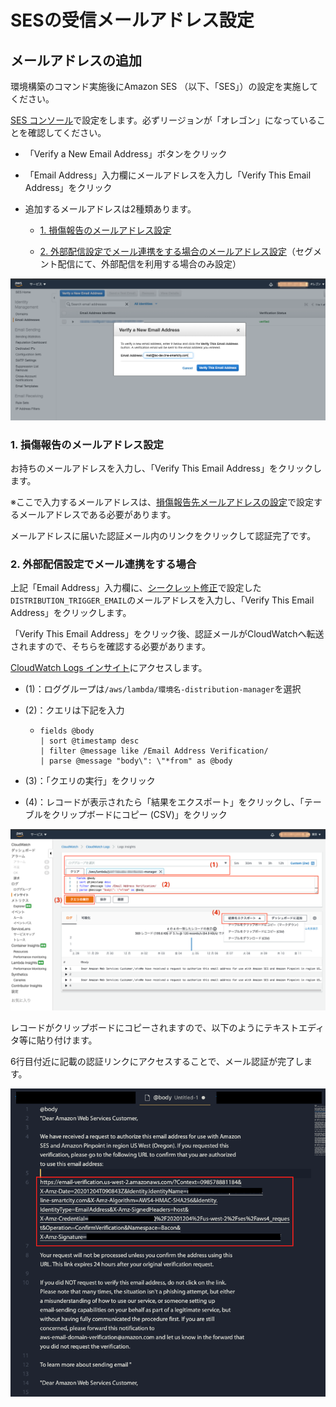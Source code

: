 # SESの受信メールアドレス設定

## メールアドレスの追加

環境構築のコマンド実施後にAmazon SES （以下、「SES」）の設定を実施してください。

[SES コンソール](https://us-west-2.console.aws.amazon.com/ses/home?region=us-west-2#verified-senders-email:)で設定をします。必ずリージョンが「オレゴン」になっていることを確認してください。

* 「Verify a New Email Address」ボタンをクリック

* 「Email Address」入力欄にメールアドレスを入力し「Verify This Email Address」をクリック

* 追加するメールアドレスは2種類あります。

  * [1. 損傷報告のメールアドレス設定](#1-損傷報告のメールアドレス設定)

  * [2. 外部配信設定でメール連携をする場合のメールアドレス設定](#2-外部配信設定でメール連携をする場合)（セグメント配信にて、外部配信を利用する場合のみ設定）

![SES メールアドレスアイデンティティ](./images/ses-email-identity.png)

### 1. 損傷報告のメールアドレス設定

お持ちのメールアドレスを入力し、「Verify This Email Address」をクリックします。

※ここで入力するメールアドレスは、[損傷報告先メールアドレスの設定](./FOR_DEVELOPERS.md#4-損傷報告先メールアドレスの設定)で設定するメールアドレスである必要があります。

メールアドレスに届いた認証メール内のリンクをクリックして認証完了です。

### 2. 外部配信設定でメール連携をする場合

上記「Email Address」入力欄に、[シークレット修正](./FOR_DEVELOPERS.md#2-設定情報の反映)で設定した`DISTRIBUTION_TRIGGER_EMAIL`のメールアドレスを入力し、「Verify This Email Address」をクリックします。

「Verify This Email Address」をクリック後、認証メールがCloudWatchへ転送されますので、そちらを確認する必要があります。

[CloudWatch Logs インサイト](https://ap-northeast-1.console.aws.amazon.com/cloudwatch/home?region=ap-northeast-1#logsV2:logs-insights)にアクセスします。

* (1)：ロググループは`/aws/lambda/環境名-distribution-manager`を選択

* (2)：クエリは下記を入力

  * ```
    fields @body
    | sort @timestamp desc
    | filter @message like /Email Address Verification/
    | parse @message "body\": \"*from" as @body
    ```

* (3)：「クエリの実行」をクリック

* (4)：レコードが表示されたら「結果をエクスポート」をクリックし、「テーブルをクリップボードにコピー (CSV)」をクリック

![Verifying an email address](./images/distribution-mail-verification-1.png)

レコードがクリップボードにコピーされますので、以下のようにテキストエディタ等に貼り付けます。

6行目付近に記載の認証リンクにアクセスすることで、メール認証が完了します。

![Verifying an email address](./images/distribution-mail-verification-2.png)

